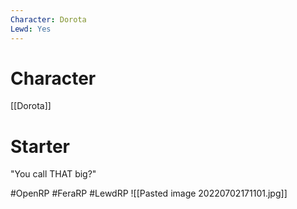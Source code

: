 ```yaml
---
Character: Dorota
Lewd: Yes
---
```

# Character
[[Dorota]]

# Starter
"You call THAT big?"  

#OpenRP #FeraRP #LewdRP 
![[Pasted image 20220702171101.jpg]]